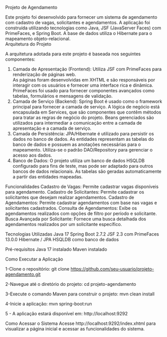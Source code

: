Projeto de Agendamento

Este projeto foi desenvolvido para fornecer um sistema de agendamento com cadastro de vagas, solicitantes e agendamentos. A aplicação foi construída utilizando tecnologias como Java, JSF (JavaServer Faces) com PrimeFaces, e Spring Boot. A base de dados utiliza o Hibernate para o mapeamento objeto-relacional.<br/>
Arquitetura do Projeto

A arquitetura adotada para este projeto é baseada nos seguintes componentes:
1. Camada de Apresentação (Frontend):
Utiliza JSF com PrimeFaces para renderização de páginas web.<br/>
As páginas foram desenvolvidas em XHTML e são responsáveis por interagir com os usuários e fornecer uma interface rica e dinâmica.<br/>
PrimeFaces foi usado para fornecer componentes avançados como tabelas, formulários e mensagens de validação.<br/>
2. Camada de Serviço (Backend):
Spring Boot é usado como o framework principal para fornecer a camada de serviço.
A lógica de negócio está encapsulada em Services, que são componentes que contêm métodos para tratar as regras de negócio do projeto.
Beans gerenciados são utilizados para intermediar a comunicação entre a camada de apresentação e a camada de serviço.
3. Camada de Persistência:
JPA/Hibernate é utilizado para persistir os dados no banco de dados.
As entidades representam as tabelas do banco de dados e possuem as anotações necessárias para o mapeamento.
Utiliza-se o padrão DAO/Repository para gerenciar o acesso aos dados.
4. Banco de Dados:
O projeto utiliza um banco de dados HSQLDB configurado para fins de teste, mas pode ser adaptado para outros bancos de dados relacionais.
As tabelas são geradas automaticamente a partir das entidades mapeadas.


Funcionalidades
Cadastro de Vagas: Permite cadastrar vagas disponíveis para agendamento.
Cadastro de Solicitantes: Permite cadastrar os solicitantes que desejam realizar agendamentos.
Cadastro de Agendamentos: Permite cadastrar agendamentos com base nas vagas e solicitantes cadastrados.
Consulta de Agendamentos: Exibe os agendamentos realizados com opções de filtro por período e solicitante.
Busca Avançada por Solicitante: Fornece uma busca detalhada dos agendamentos realizados por um solicitante específico.

Tecnologias Utilizadas
Java 17
Spring Boot 2.7.2
JSF 2.3 com PrimeFaces 13.0.0
Hibernate / JPA
HSQLDB como banco de dados

Pré-requisitos
Java 17 instalado
Maven instalado

Como Executar a Aplicação

1-Clone o repositório:
git clone https://github.com/seu-usuario/projeto-agendamento.git

2-Navegue até o diretório do projeto:
cd projeto-agendamento

3-Execute o comando Maven para construir o projeto:
mvn clean install

4-Inicie a aplicação:
mvn spring-boot:run

5 - A aplicação estará disponível em: http://localhost:9292

Como Acessar o Sistema
Acesse http://localhost:9292/index.xhtml para visualizar a página inicial e acessar as funcionalidades do sistema.






